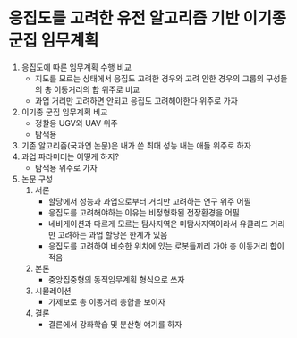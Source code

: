 # 응집도를 고려한 유전 알고리즘 기반 이기종 군집 임무계획
1. 응집도에 따른 임무계획 수행 비교
    - 지도를 모르는 상태에서 응집도 고려한 경우와 고려 안한 경우의 그룹의 구성들의 총 이동거리의 합 위주로 비교
    - 과업 거리만 고려하면 안되고 응집도 고려해야한다 위주로 가자
2. 이기종 군집 임무계획 비교
    - 정찰용 UGV와 UAV 위주
    - 탐색용
3. 기존 알고리즘(국과연 논문)은 내가 쓴 최대 성능 내는 애들 위주로 하자
4. 과업 파라미터는 어떻게 하지?
    - 탐색용 위주로 가자
5. 논문 구성
      1. 서론
          - 할당에서 성능과 과업으로부터 거리만 고려하는 연구 위주 어필
          - 응집도를 고려해야하는 이유는 비정형화된 전장환경을 어필
          - 네비게이션과 다르게 모르는 탐사지역은 미탐사지역이라서 유클리드 거리만 고려하는 과업 할당은 한계가 있음
          - 응집도를 고려하여 비슷한 위치에 있는 로봇들끼리 가야 총 이동거리 합이 적음
      3. 본론
          - 중앙집중형의 동적임무계획 형식으로 쓰자
      4. 시뮬레이션
          - 가제보로 총 이동거리 총합을 보이자
      5. 결론
            - 결론에서 강화학습 및 분산형 얘기를 하자
